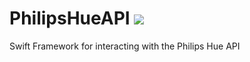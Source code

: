 # PhilipsHueAPI [![](https://img.shields.io/badge/Swift-4.0-orange.svg)]()
Swift Framework for interacting with the Philips Hue API
